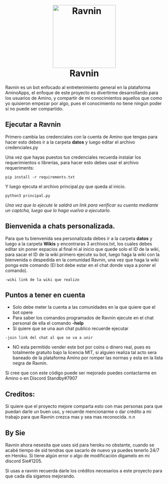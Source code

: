 <h1 align="center">
  <br>
  <a href="https://github.com/Slimakoi/Amino.py"><img src="https://cdn.discordapp.com/icons/856225017582190634/4cc99af0bf38e169f6e732f419c6e85d.png?size=512" alt="Ravnin" width="200"></a>
  <br>
  Ravnin
  <br>
</h1> 

Ravnin es un bot enfocado al entretenimiento general en la plataforma AminoApps, el enfoque de este proyecto es divertirme desarrollando para los usuarios de Amino, y compartir de mi conocimientos aquellos que como yo quisieron empezar por algo, pues el conocimiento no tiene ningún poder  sí no puede ser compartido.

## Ejecutar a Ravnin

Primero cambia las credenciales con la cuenta de Amino que tengas para hacer esto debes ir a la carpeta **datos** y luego editar el archivo credenciales.py

Una vez que hayas puestos tus credenciales recuerda instalar los requerimientos o librerías, para hacer esto debes usar el archivo requeriments: 
```
pip install -r requirements.txt
```
Y luego ejecuta el archivo principal.py que queda al inicio.

```
python3 principal.py
```

_Una vez que lo ejecute le saldrá un link para verificar su cuenta mediante un captcha, luego que lo haga vuelva a ejecutarlo._

## Bienvenida a chats personalizada.

Para que tu bienvenida sea personalizada debes ir a la carpeta **datos** y luego a la carpeta **Wikis** y encontraras 3 archivos.txt, los cuales debes editar sin poner espacios al final ni al inicio que quede solo el ID de la wiki, para sacar el ID de la wiki primero ejecute su bot, luego haga la wiki con la bienvenida o despedida en la comunidad Ravnin, una vez que haga la wiki ponga este comando (El bot debe estar en el chat donde vaya a poner el comando).
```
-wiki link de la wiki que realizo
```
## Puntos a tener en cuenta

* Solo debe meter la cuenta a las comunidades en la que quiere que el bot opere
* Para saber los comandos programados de Ravnin ejecute en el chat personal de ella el comando **-help**
* Si quiere que se una aun chat publico recuerde ejecutar 

```
-join link del chat al que se va a unir
```

* NO esta permitido vender este bot por coins o dinero real, pues es totalmente gratuito bajo la licencia MIT, si alguien realiza tal acto sera baneado de la plataforma Amino por romper las normas y esta en la lista negra de Ravnin.


Si cree que con este código puede ser mejorado puedes contactarme en Amino o en Discord  Standby#7907

## Creditos:

Si quiere que el proyecto mejore comparta esto con mas personas para que puedan darle un buen uso, y recuerde mencionarme o dar crédito a mi trabajo para que Ravnin crezca mas y sea mas reconocida. n.n


## By Sie 
Ravnin ahora nesesita que uses sid para heroku no obstante, cuando se acabé tiempo de sid tendras que sacarlo de nuevo ya puedes tenerlo 24/7 en Heroku.
Si tiene algún error o algo de modificación digamelo en mi discord Sie#1205.

Si usas a ravnin recuerda darle los créditos necesarios a este proyecto para que cada día sigamos mejorando. 




